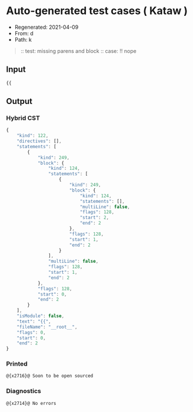 # Auto-generated test cases ( Kataw )
- Regenerated: 2021-04-09
- From: d
- Path: k
> :: test: missing parens and block
> :: case: !! nope
## Input

`````js
{{
`````

## Output

### Hybrid CST

```javascript
{
    "kind": 122,
    "directives": [],
    "statements": [
        {
            "kind": 249,
            "block": {
                "kind": 124,
                "statements": [
                    {
                        "kind": 249,
                        "block": {
                            "kind": 124,
                            "statements": [],
                            "multiLine": false,
                            "flags": 128,
                            "start": 2,
                            "end": 2
                        },
                        "flags": 128,
                        "start": 1,
                        "end": 2
                    }
                ],
                "multiLine": false,
                "flags": 128,
                "start": 1,
                "end": 2
            },
            "flags": 128,
            "start": 0,
            "end": 2
        }
    ],
    "isModule": false,
    "text": "{{",
    "fileName": "__root__",
    "flags": 0,
    "start": 0,
    "end": 2
}
```

### Printed

```javascript
@{x2716}@ Soon to be open sourced
```

### Diagnostics

```javascript
@{x2714}@ No errors
```


